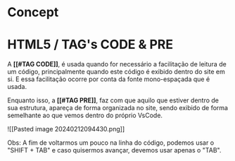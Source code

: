 # Concept

> 

# HTML5 / TAG's CODE & PRE

A **[[#TAG CODE]]**, é usada quando for necessário a facilitação de leitura de um código, principalmente quando este código é exibido dentro do site em si. E essa facilitação ocorre por conta da fonte mono-espaçada que é usada.

Enquanto isso, a **[[#TAG PRE]]**, faz com que aquilo que estiver dentro de sua estrutura, apareça de forma organizada no site, sendo exibido de forma semelhante ao que vemos dentro do próprio VsCode.

![[Pasted image 20240212094430.png]]

Obs: A fim de voltarmos um pouco na linha do código, podemos usar o "SHIFT + TAB" e caso quisermos avançar, devemos usar apenas o "TAB".